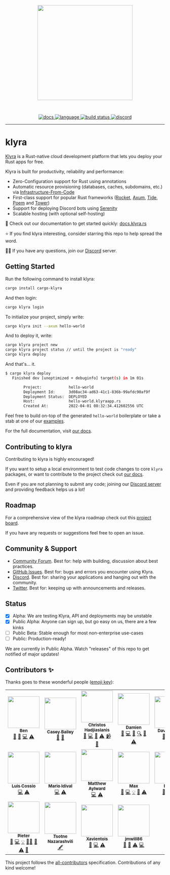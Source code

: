 <p align="center">
<img width="300" src="https://raw.githubusercontent.com/klyra-hq/klyra/master/assets/logo-rectangle-transparent.png"/>
</p>
<br>
<p align=center>
  <a href="https://docs.rs/klyra-service">
    <img alt="docs" src="https://img.shields.io/badge/doc-reference-orange">
  </a>
  <a href="https://github.com/klyra-hq/klyra/search?l=rust">
    <img alt="language" src="https://img.shields.io/badge/language-Rust-orange.svg">
  </a>
  <a href="https://circleci.com/gh/klyra-hq/klyra/">
    <img alt="build status" src="https://circleci.com/gh/klyra-hq/klyra.svg?style=shield"/>
  </a>
  <a href="https://discord.gg/H33rRDTm3p">
    <img alt="discord" src="https://img.shields.io/discord/803236282088161321?logo=discord"/>
  </a>
</p>

---

# klyra

[Klyra](https://www.klyra.rs/) is a Rust-native cloud development platform that lets you deploy your Rust apps for free.

Klyra is built for productivity, reliability and performance:
- Zero-Configuration support for Rust using annotations
- Automatic resource provisioning (databases, caches, subdomains, etc.) via [Infrastructure-From-Code](https://www.klyra.rs/blog/2022/05/09/ifc)
- First-class support for popular Rust frameworks ([Rocket](https://docs.klyra.rs/guide/rocket-examples.html), [Axum](https://docs.klyra.rs/guide/axum-examples.html), 
  [Tide](https://docs.klyra.rs/guide/tide-examples.html), [Poem](https://docs.klyra.rs/guide/poem-examples.html) and [Tower](https://docs.klyra.rs/guide/tower-examples.html))
- Support for deploying Discord bots using [Serenity](https://docs.klyra.rs/guide/serenity-examples.html)
- Scalable hosting (with optional self-hosting)

📖 Check out our documentation to get started quickly: [docs.klyra.rs](https://docs.klyra.rs)

⭐ If you find klyra interesting, consider starring this repo to help spread the word.

🙋‍♂️ If you have any questions, join our [Discord](https://discord.gg/klyra) server.

## Getting Started

Run the following command to install klyra:

```bash
cargo install cargo-klyra
```

And then login:

```bash
cargo klyra login
```

To initialize your project, simply write:
```bash
cargo klyra init --axum hello-world
```
And to deploy it, write:
```bash
cargo klyra project new
cargo klyra project status // until the project is "ready"
cargo klyra deploy
```

And that's... it.

```bash
$ cargo klyra deploy
   Finished dev [unoptimized + debuginfo] target(s) in 1m 01s

        Project:            hello-world
        Deployment Id:      3d08ac34-ad63-41c1-836b-99afdc90af9f
        Deployment Status:  DEPLOYED
        Host:               hello-world.klyraapp.rs
        Created At:         2022-04-01 08:32:34.412602556 UTC
```

Feel free to build on-top of the generated `hello-world` boilerplate or take a stab at one of our [examples](https://docs.klyra.rs/guide/axum-examples.html#hello-world).

For the full documentation, visit [our docs](https://docs.klyra.rs).
## Contributing to klyra

Contributing to klyra is highly encouraged!

If you want to setup a local environment to test code changes to core `klyra` packages, or want to contribute to the project check out [our docs](https://docs.klyra.rs/community/contribute). 

Even if you are not planning to submit any code; joining our [Discord server](https://discord.gg/klyra) and providing feedback helps us a lot!

## Roadmap

For a comprehensive view of the klyra roadmap check out this [project board](https://github.com/orgs/klyra-hq/projects/4).

If you have any requests or suggestions feel free to open an issue.

## Community & Support

- [Community Forum](https://github.com/klyra-hq/klyra/discussions). Best for: help with building, discussion about best practices.
- [GitHub Issues](https://github.com/klyra-hq/klyra/issues). Best for: bugs and errors you encounter using Klyra.
- [Discord](https://discord.gg/klyra). Best for: sharing your applications and hanging out with the community.
- [Twitter](https://twitter.com/klyra_dev). Best for: keeping up with announcements and releases.

## Status

- [x] Alpha: We are testing Klyra, API and deployments may be unstable
- [x] Public Alpha: Anyone can sign up, but go easy on us, 
  there are a few kinks
- [ ] Public Beta: Stable enough for most non-enterprise use-cases
- [ ] Public: Production-ready!

We are currently in Public Alpha. Watch "releases" of this repo to get 
notified of major updates!

## Contributors ✨

Thanks goes to these wonderful people ([emoji key](https://allcontributors.org/docs/en/emoji-key)):

<!-- ALL-CONTRIBUTORS-LIST:START - Do not remove or modify this section -->
<!-- prettier-ignore-start -->
<!-- markdownlint-disable -->
<table>
  <tr>
    <td align="center"><a href="https://kaleidawave.github.io/"><img src="https://avatars.githubusercontent.com/u/26967284?v=4?s=100" width="100px;" alt=""/><br /><sub><b>Ben</b></sub></a><br /><a href="#blog-kaleidawave" title="Blogposts">📝</a> <a href="https://github.com/klyra-hq/klyra/issues?q=author%3Akaleidawave" title="Bug reports">🐛</a> <a href="https://github.com/klyra-hq/klyra/commits?author=kaleidawave" title="Code">💻</a> <a href="https://github.com/klyra-hq/klyra/commits?author=kaleidawave" title="Tests">⚠️</a></td>
    <td align="center"><a href="https://github.com/SonicZentropy"><img src="https://avatars.githubusercontent.com/u/12196028?v=4?s=100" width="100px;" alt=""/><br /><sub><b>Casey Bailey</b></sub></a><br /><a href="https://github.com/klyra-hq/klyra/issues?q=author%3ASonicZentropy" title="Bug reports">🐛</a> <a href="https://github.com/klyra-hq/klyra/commits?author=SonicZentropy" title="Documentation">📖</a></td>
    <td align="center"><a href="https://github.com/christoshadjiaslanis"><img src="https://avatars.githubusercontent.com/u/14791384?v=4?s=100" width="100px;" alt=""/><br /><sub><b>Christos Hadjiaslanis</b></sub></a><br /><a href="#blog-christoshadjiaslanis" title="Blogposts">📝</a> <a href="https://github.com/klyra-hq/klyra/commits?author=christoshadjiaslanis" title="Code">💻</a> <a href="https://github.com/klyra-hq/klyra/pulls?q=is%3Apr+reviewed-by%3Achristoshadjiaslanis" title="Reviewed Pull Requests">👀</a> <a href="https://github.com/klyra-hq/klyra/commits?author=christoshadjiaslanis" title="Tests">⚠️</a> <a href="#video-christoshadjiaslanis" title="Videos">📹</a> <a href="https://github.com/klyra-hq/klyra/issues?q=author%3Achristoshadjiaslanis" title="Bug reports">🐛</a></td>
    <td align="center"><a href="https://github.com/brokad"><img src="https://avatars.githubusercontent.com/u/13315034?v=4?s=100" width="100px;" alt=""/><br /><sub><b>Damien</b></sub></a><br /><a href="https://github.com/klyra-hq/klyra/issues?q=author%3Abrokad" title="Bug reports">🐛</a> <a href="https://github.com/klyra-hq/klyra/commits?author=brokad" title="Code">💻</a> <a href="https://github.com/klyra-hq/klyra/commits?author=brokad" title="Documentation">📖</a> <a href="#fundingFinding-brokad" title="Funding Finding">🔍</a> <a href="https://github.com/klyra-hq/klyra/pulls?q=is%3Apr+reviewed-by%3Abrokad" title="Reviewed Pull Requests">👀</a> <a href="https://github.com/klyra-hq/klyra/commits?author=brokad" title="Tests">⚠️</a></td>
    <td align="center"><a href="http://alsuren.github.io/"><img src="https://avatars.githubusercontent.com/u/254647?v=4?s=100" width="100px;" alt=""/><br /><sub><b>David Laban</b></sub></a><br /><a href="https://github.com/klyra-hq/klyra/issues?q=author%3Aalsuren" title="Bug reports">🐛</a> <a href="https://github.com/klyra-hq/klyra/commits?author=alsuren" title="Code">💻</a> <a href="https://github.com/klyra-hq/klyra/commits?author=alsuren" title="Tests">⚠️</a></td>
    <td align="center"><a href="https://github.com/ivancernja"><img src="https://avatars.githubusercontent.com/u/14149737?v=4?s=100" width="100px;" alt=""/><br /><sub><b>Ivan</b></sub></a><br /><a href="#blog-ivancernja" title="Blogposts">📝</a> <a href="https://github.com/klyra-hq/klyra/issues?q=author%3Aivancernja" title="Bug reports">🐛</a> <a href="https://github.com/klyra-hq/klyra/commits?author=ivancernja" title="Code">💻</a> <a href="https://github.com/klyra-hq/klyra/commits?author=ivancernja" title="Tests">⚠️</a></td>
    <td align="center"><a href="https://github.com/lilianmoraru"><img src="https://avatars.githubusercontent.com/u/621738?v=4?s=100" width="100px;" alt=""/><br /><sub><b>Lilian Anatolie Moraru</b></sub></a><br /><a href="#content-lilianmoraru" title="Content">🖋</a></td>
  </tr>
  <tr>
    <td align="center"><a href="https://github.com/coszio"><img src="https://avatars.githubusercontent.com/u/62079184?v=4?s=100" width="100px;" alt=""/><br /><sub><b>Luis Cossío</b></sub></a><br /><a href="https://github.com/klyra-hq/klyra/commits?author=coszio" title="Code">💻</a> <a href="https://github.com/klyra-hq/klyra/commits?author=coszio" title="Tests">⚠️</a></td>
    <td align="center"><a href="https://github.com/marioidival"><img src="https://avatars.githubusercontent.com/u/1129263?v=4?s=100" width="100px;" alt=""/><br /><sub><b>Mario Idival</b></sub></a><br /><a href="https://github.com/klyra-hq/klyra/commits?author=marioidival" title="Code">💻</a> <a href="https://github.com/klyra-hq/klyra/commits?author=marioidival" title="Tests">⚠️</a></td>
    <td align="center"><a href="https://github.com/Butch78"><img src="https://avatars.githubusercontent.com/u/19205392?v=4?s=100" width="100px;" alt=""/><br /><sub><b>Matthew Aylward </b></sub></a><br /><a href="https://github.com/klyra-hq/klyra/commits?author=Butch78" title="Code">💻</a> <a href="https://github.com/klyra-hq/klyra/commits?author=Butch78" title="Tests">⚠️</a></td>
    <td align="center"><a href="https://github.com/bmoxb"><img src="https://avatars.githubusercontent.com/u/42641081?v=4?s=100" width="100px;" alt=""/><br /><sub><b>Max</b></sub></a><br /><a href="https://github.com/klyra-hq/klyra/issues?q=author%3Abmoxb" title="Bug reports">🐛</a> <a href="https://github.com/klyra-hq/klyra/commits?author=bmoxb" title="Code">💻</a> <a href="#example-bmoxb" title="Examples">💡</a> <a href="https://github.com/klyra-hq/klyra/pulls?q=is%3Apr+reviewed-by%3Abmoxb" title="Reviewed Pull Requests">👀</a> <a href="https://github.com/klyra-hq/klyra/commits?author=bmoxb" title="Tests">⚠️</a></td>
    <td align="center"><a href="https://github.com/nahuakang"><img src="https://avatars.githubusercontent.com/u/18533347?v=4?s=100" width="100px;" alt=""/><br /><sub><b>Nahua</b></sub></a><br /><a href="https://github.com/klyra-hq/klyra/issues?q=author%3Anahuakang" title="Bug reports">🐛</a> <a href="https://github.com/klyra-hq/klyra/commits?author=nahuakang" title="Code">💻</a> <a href="https://github.com/klyra-hq/klyra/commits?author=nahuakang" title="Tests">⚠️</a></td>
    <td align="center"><a href="https://github.com/nodard"><img src="https://avatars.githubusercontent.com/u/12720758?v=4?s=100" width="100px;" alt=""/><br /><sub><b>Nodar Daneliya</b></sub></a><br /><a href="#business-nodard" title="Business development">💼</a> <a href="#fundingFinding-nodard" title="Funding Finding">🔍</a></td>
    <td align="center"><a href="https://github.com/oddgrd"><img src="https://avatars.githubusercontent.com/u/29732646?v=4?s=100" width="100px;" alt=""/><br /><sub><b>Oddbjørn Grødem</b></sub></a><br /><a href="https://github.com/klyra-hq/klyra/commits?author=oddgrd" title="Code">💻</a> <a href="https://github.com/klyra-hq/klyra/commits?author=oddgrd" title="Tests">⚠️</a></td>
  </tr>
  <tr>
    <td align="center"><a href="https://github.com/chesedo"><img src="https://avatars.githubusercontent.com/u/5367103?v=4?s=100" width="100px;" alt=""/><br /><sub><b>Pieter</b></sub></a><br /><a href="https://github.com/klyra-hq/klyra/issues?q=author%3Achesedo" title="Bug reports">🐛</a> <a href="https://github.com/klyra-hq/klyra/commits?author=chesedo" title="Code">💻</a> <a href="#example-chesedo" title="Examples">💡</a> <a href="#mentoring-chesedo" title="Mentoring">🧑‍🏫</a> <a href="https://github.com/klyra-hq/klyra/pulls?q=is%3Apr+reviewed-by%3Achesedo" title="Reviewed Pull Requests">👀</a> <a href="https://github.com/klyra-hq/klyra/commits?author=chesedo" title="Tests">⚠️</a> <a href="https://github.com/klyra-hq/klyra/commits?author=chesedo" title="Documentation">📖</a></td>
    <td align="center"><a href="https://github.com/thecotne"><img src="https://avatars.githubusercontent.com/u/1606993?v=4?s=100" width="100px;" alt=""/><br /><sub><b>Tsotne Nazarashvili</b></sub></a><br /><a href="#content-thecotne" title="Content">🖋</a></td>
    <td align="center"><a href="https://github.com/Xavientois"><img src="https://avatars.githubusercontent.com/u/34867186?v=4?s=100" width="100px;" alt=""/><br /><sub><b>Xavientois</b></sub></a><br /><a href="https://github.com/klyra-hq/klyra/issues?q=author%3AXavientois" title="Bug reports">🐛</a> <a href="https://github.com/klyra-hq/klyra/commits?author=Xavientois" title="Code">💻</a> <a href="https://github.com/klyra-hq/klyra/commits?author=Xavientois" title="Tests">⚠️</a></td>
    <td align="center"><a href="https://thesnugco.com/"><img src="https://avatars.githubusercontent.com/u/19667780?v=4?s=100" width="100px;" alt=""/><br /><sub><b>jmwill86</b></sub></a><br /><a href="https://github.com/klyra-hq/klyra/issues?q=author%3Ajmwill86" title="Bug reports">🐛</a> <a href="https://github.com/klyra-hq/klyra/commits?author=jmwill86" title="Documentation">📖</a> <a href="https://github.com/klyra-hq/klyra/commits?author=jmwill86" title="Tests">⚠️</a> <a href="https://github.com/klyra-hq/klyra/commits?author=jmwill86" title="Code">💻</a></td>
  </tr>
</table>

<!-- markdownlint-restore -->
<!-- prettier-ignore-end -->

<!-- ALL-CONTRIBUTORS-LIST:END -->

This project follows the [all-contributors](https://github.com/all-contributors/all-contributors) specification. Contributions of any kind welcome!
